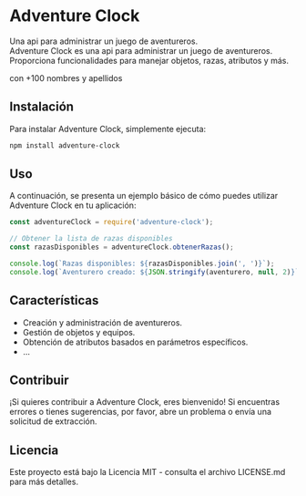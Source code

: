 # Adventure Clock
Una api para administrar un juego de aventureros.  
Adventure Clock es una api para administrar un juego de aventureros. Proporciona funcionalidades para manejar objetos, razas, atributos y más.

con +100 nombres y apellidos

## Instalación
Para instalar Adventure Clock, simplemente ejecuta:

```bash
npm install adventure-clock
```
## Uso
A continuación, se presenta un ejemplo básico de cómo puedes utilizar Adventure Clock en tu aplicación:


```javascript
const adventureClock = require('adventure-clock');

// Obtener la lista de razas disponibles
const razasDisponibles = adventureClock.obtenerRazas();

console.log(`Razas disponibles: ${razasDisponibles.join(', ')}`);
console.log(`Aventurero creado: ${JSON.stringify(aventurero, null, 2)}`);
```
## Características
- Creación y administración de aventureros.
- Gestión de objetos y equipos.
- Obtención de atributos basados en parámetros específicos.
- ...

## Contribuir
¡Si quieres contribuir a Adventure Clock, eres bienvenido! Si encuentras errores o tienes sugerencias, por favor, abre un problema o envía una solicitud de extracción.

## Licencia
Este proyecto está bajo la Licencia MIT - consulta el archivo LICENSE.md para más detalles.


